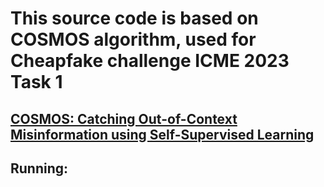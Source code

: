 # This source code is based on COSMOS algorithm, used for Cheapfake challenge ICME 2023 Task 1
## [COSMOS: Catching Out-of-Context Misinformation using Self-Supervised Learning](https://shivangi-aneja.github.io/projects/cosmos/)
## Running:
